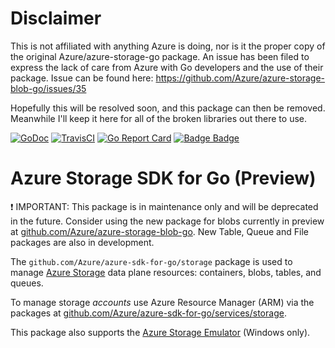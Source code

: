 # Disclaimer
This is not affiliated with anything Azure is doing, nor is it the proper copy of the original Azure/azure-storage-go package.
An issue has been filed to express the lack of care from Azure with Go developers and the use of their package. Issue can be found here:
https://github.com/Azure/azure-storage-blob-go/issues/35

Hopefully this will be resolved soon, and this package can then be removed. Meanwhile I'll keep it here for all of the broken libraries out there to use. 


[![GoDoc](https://godoc.org/github.com/FrenchBen/azure-storage-go?status.svg)](https://godoc.org/github.com/FrenchBen/azure-storage-go)
[![TravisCI](https://travis-ci.org/FrenchBen/azure-storage-go.svg?branch=master)](https://travis-ci.org/FrenchBen/azure-storage-go)
[![Go Report Card](https://goreportcard.com/badge/github.com/FrenchBen/azure-storage-go)](https://goreportcard.com/report/github.com/FrenchBen/azure-storage-go)
[![Badge Badge](http://doyouevenbadge.com/github.com/FrenchBen/azure-storage-go)](http://doyouevenbadge.com)





# Azure Storage SDK for Go (Preview)

:exclamation: IMPORTANT: This package is in maintenance only and will be deprecated in the
future. Consider using the new package for blobs currently in preview at
[github.com/Azure/azure-storage-blob-go](https://github.com/Azure/azure-storage-blob-go).
New Table, Queue and File packages are also in development.

The `github.com/Azure/azure-sdk-for-go/storage` package is used to manage
[Azure Storage](https://docs.microsoft.com/en-us/azure/storage/) data plane
resources: containers, blobs, tables, and queues.

To manage storage *accounts* use Azure Resource Manager (ARM) via the packages
at [github.com/Azure/azure-sdk-for-go/services/storage](https://github.com/Azure/azure-sdk-for-go/tree/master/services/storage).

This package also supports the [Azure Storage
Emulator](https://azure.microsoft.com/documentation/articles/storage-use-emulator/)
(Windows only).

